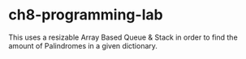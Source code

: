 # ch8-programming-lab
This uses a resizable Array Based Queue &amp; Stack in order to find the amount of Palindromes in a given dictionary.
